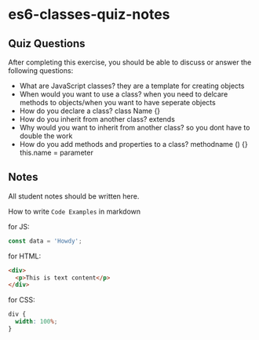 # es6-classes-quiz-notes

## Quiz Questions

After completing this exercise, you should be able to discuss or answer the following questions:

- What are JavaScript classes?
  they are a template for creating objects
- When would you want to use a class?
  when you need to delcare methods to objects/when you want to have seperate objects
- How do you declare a class?
  class Name {}
- How do you inherit from another class?
  extends
- Why would you want to inherit from another class?
  so you dont have to double the work
- How do you add methods and properties to a class?
  methodname () {}
  this.name = parameter

## Notes

All student notes should be written here.

How to write `Code Examples` in markdown

for JS:

```javascript
const data = 'Howdy';
```

for HTML:

```html
<div>
  <p>This is text content</p>
</div>
```

for CSS:

```css
div {
  width: 100%;
}
```
